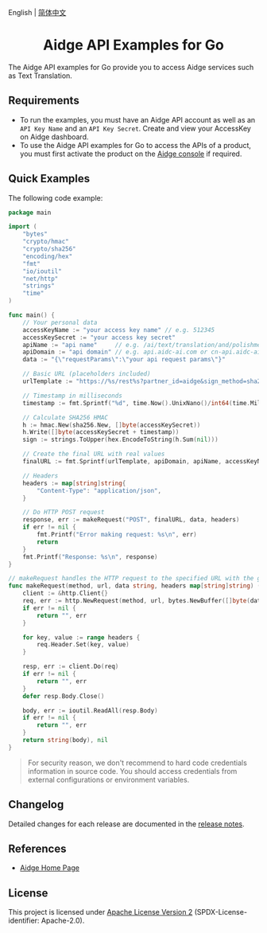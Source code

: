 English | [简体中文](./README-CN.md)

<p align="center">

<h1 align="center">Aidge API Examples for Go</h1>

The Aidge API examples for Go provide you  to access Aidge services such as Text Translation.

## Requirements

- To run the examples, you must have an Aidge API account as well as an `API Key Name` and an `API Key Secret`. Create and view your AccessKey on Aidge dashboard.
- To use the Aidge API examples for Go to access the APIs of a product, you must first activate the product on the [Aidge console](https://www.aidge.com) if required.

## Quick Examples

The following code example:

```go
package main

import (
	"bytes"
	"crypto/hmac"
	"crypto/sha256"
	"encoding/hex"
	"fmt"
	"io/ioutil"
	"net/http"
	"strings"
	"time"
)

func main() {
	// Your personal data
	accessKeyName := "your access key name" // e.g. 512345
	accessKeySecret := "your access key secret"
	apiName := "api name"     // e.g. /ai/text/translation/and/polishment
	apiDomain := "api domain" // e.g. api.aidc-ai.com or cn-api.aidc-ai.com
	data := "{\"requestParams\":\"your api request params\"}"

	// Basic URL (placeholders included)
	urlTemplate := "https://%s/rest%s?partner_id=aidge&sign_method=sha256&sign_ver=v2&app_key=%s&timestamp=%s&sign=%s"

	// Timestamp in milliseconds
	timestamp := fmt.Sprintf("%d", time.Now().UnixNano()/int64(time.Millisecond))

	// Calculate SHA256 HMAC
	h := hmac.New(sha256.New, []byte(accessKeySecret))
	h.Write([]byte(accessKeySecret + timestamp))
	sign := strings.ToUpper(hex.EncodeToString(h.Sum(nil)))

	// Create the final URL with real values
	finalURL := fmt.Sprintf(urlTemplate, apiDomain, apiName, accessKeyName, timestamp, sign)

	// Headers
	headers := map[string]string{
		"Content-Type": "application/json",
	}

	// Do HTTP POST request
	response, err := makeRequest("POST", finalURL, data, headers)
	if err != nil {
		fmt.Printf("Error making request: %s\n", err)
		return
	}
	fmt.Printf("Response: %s\n", response)
}

// makeRequest handles the HTTP request to the specified URL with the given data and headers
func makeRequest(method, url, data string, headers map[string]string) (string, error) {
	client := &http.Client{}
	req, err := http.NewRequest(method, url, bytes.NewBuffer([]byte(data)))
	if err != nil {
		return "", err
	}

	for key, value := range headers {
		req.Header.Set(key, value)
	}

	resp, err := client.Do(req)
	if err != nil {
		return "", err
	}
	defer resp.Body.Close()

	body, err := ioutil.ReadAll(resp.Body)
	if err != nil {
		return "", err
	}
	return string(body), nil
}

```

> For security reason, we don't recommend to hard code credentials information in source code. You should access
> credentials from external configurations or environment variables.

## Changelog

Detailed changes for each release are documented in the [release notes](./ChangeLog.txt).


## References

- [Aidge Home Page](https://www.aidge.com/)

## License

This project is licensed under [Apache License Version 2](./LICENSE-2.0.txt) (SPDX-License-identifier: Apache-2.0).
